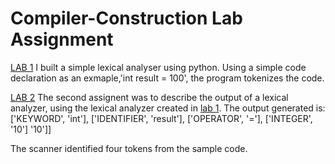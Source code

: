 # Compiler-Construction Lab Assignment

[LAB 1]()
I built a simple lexical analyser using python. Using a simple code declaration as an exmaple,'int result = 100', the program tokenizes the code.

[LAB 2]()
The second assignent was to describe the output of a lexical analyzer,
using the lexical analyzer created in [lab 1]().
The output generated is:
['KEYWORD', 'int'], ['IDENTIFIER', 'result'], ['OPERATOR', '='], ['INTEGER', '10']
'10']]

The scanner identified four tokens from the sample code.